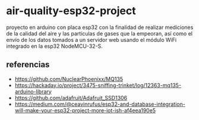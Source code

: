 # air-quality-esp32-project
proyecto en arduino con placa esp32 con la finalidad de realizar mediciones de la calidad del aire y las partículas de gases que la empeoran, así como el envío de los datos tomados a un servidor web usando el módulo WiFi integrado en la esp32 NodeMCU-32-S.

## referencias
- https://github.com/NuclearPhoenixx/MQ135
- https://hackaday.io/project/3475-sniffing-trinket/log/12363-mq135-arduino-library
- https://github.com/adafruit/Adafruit_SSD1306
- https://medium.com/@ceavinrufus/esp32-and-database-integration-will-make-your-esp32-project-more-iot-ish-af4eea190e5
